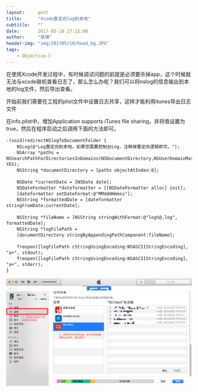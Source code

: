 ```yaml
---
layout:     post
title:      "Xcode重定向log到本地"
subtitle:   ""
date:       2017-05-18 17:12:00
author:     "易博"
header-img: "img/201705/18/head_bg.JPG"
tags:
    - Objective-C
---
```


在使用Xcode开发过程中，有时候调试问题的前提是必须要杀掉app，这个时候就无法与xcode联机查看日志了，那么怎么办呢？我们可以将nslog的信息输出到本地的log文件，然后导出查看。

开始前我们需要在工程的plist文件中设置日志共享，这样才能利用itunes导出日志文件

在info.plist中，增加Application supports iTunes file sharing，并将值设置为true，然后在程序启动之后调用下面的方法即可。

```
-(void)redirectNSlogToDocumentFolder {  
    NSLog(@"Log重定向到本地，如果您需要控制台Log，注释掉重定向逻辑即可。");  
    NSArray *paths = NSSearchPathForDirectoriesInDomains(NSDocumentDirectory,NSUserDomainMask, YES);  
    NSString *documentDirectory = [paths objectAtIndex:0];  

    NSDate *currentDate = [NSDate date];  
    NSDateFormatter *dateformatter = [[NSDateFormatter alloc] init];  
    [dateformatter setDateFormat:@"MMddHHmmss"];  
    NSString *formattedDate = [dateformatter stringFromDate:currentDate];  

    NSString *fileName = [NSString stringWithFormat:@"log%@.log", formattedDate];  
    NSString *logFilePath =  
    [documentDirectory stringByAppendingPathComponent:fileName];  

    freopen([logFilePath cStringUsingEncoding:NSASCIIStringEncoding], "a+", stdout);  
    freopen([logFilePath cStringUsingEncoding:NSASCIIStringEncoding], "a+", stderr);  
}
```

![](../img/201705/18/log.png)
